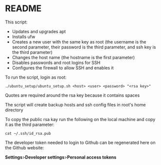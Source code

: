 # README

This script:

* Updates and upgrades apt
* Installs ufw
* Creates a new user with the same key as root (the username is the second parameter, their password is the third parameter, and ssh key is the third parameter)
* Changes the host name (the hostname is the first parameter)
* Disables passwords and root logins for SSH
* Configures the firewall to allow SSH and enables it

To run the script, login as root:
```shell
./ubuntu_setup/ubuntu_setup.sh <host> <user> <password> "<rsa key>"
```
Quotes are required around the rsa key because it contains spaces

The script will create backup hosts and ssh config files in root's home directory

To copy the public rsa kay run the following on the local machine and copy it as the third parameter:
```shell
cat ~/.ssh/id_rsa.pub
```

The developer token needed to login to Github can be regenerated here on the Github website:

__Settings__>__Developer settings__>__Personal access tokens__


